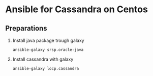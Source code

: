 # Ansible for Cassandra on Centos

## Preparations

1. Install java package trough galaxy
    ```
    ansible-galaxy srsp.oracle-java
    ```
2. Install cassandra with galaxy
    ```
    ansible-galaxy locp.cassandra
    ```
